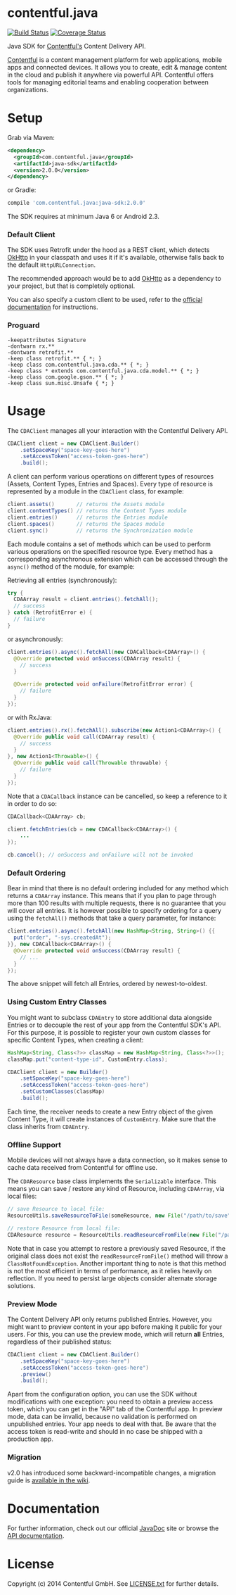 contentful.java
===============

[![Build Status](https://travis-ci.org/contentful/contentful.java.svg)](https://travis-ci.org/contentful/contentful.java/builds#) [![Coverage Status](https://img.shields.io/coveralls/contentful/contentful.java.svg)](https://coveralls.io/r/contentful/contentful.java?branch=master)

Java SDK for [Contentful's][1] Content Delivery API.

[Contentful][1] is a content management platform for web applications, mobile apps and connected devices. It allows you to create, edit & manage content in the cloud and publish it anywhere via powerful API. Contentful offers tools for managing editorial teams and enabling cooperation between organizations.

Setup
=====

<!--Download the [latest JAR][2] or grab via Maven:-->
Grab via Maven:
```xml
<dependency>
  <groupId>com.contentful.java</groupId>
  <artifactId>java-sdk</artifactId>
  <version>2.0.0</version>
</dependency>
```
or Gradle:
```groovy
compile 'com.contentful.java:java-sdk:2.0.0'
```

The SDK requires at minimum Java 6 or Android 2.3.

### Default Client

The SDK uses Retrofit under the hood as a REST client, which detects [OkHttp][5] in your classpath and uses it if it's available, otherwise falls back to the default `HttpURLConnection`.

The recommended approach would be to add [OkHttp][5] as a dependency to your project, but that is completely optional.

You can also specify a custom client to be used, refer to the [official documentation][3] for instructions.

### Proguard
```
-keepattributes Signature
-dontwarn rx.**
-dontwarn retrofit.**
-keep class retrofit.** { *; }
-keep class com.contentful.java.cda.** { *; }
-keep class * extends com.contentful.java.cda.model.** { *; }
-keep class com.google.gson.** { *; }
-keep class sun.misc.Unsafe { *; }
```

Usage
=====

The `CDAClient` manages all your interaction with the Contentful Delivery API.
```java
CDAClient client = new CDAClient.Builder()
    .setSpaceKey("space-key-goes-here")
    .setAccessToken("access-token-goes-here")
    .build();
```

A client can perform various operations on different types of resources (Assets, Content Types, Entries and Spaces). Every type of resource is represented by a module in the `CDAClient` class, for example:

```java
client.assets()       // returns the Assets module
client.contentTypes() // returns the Content Types module
client.entries()      // returns the Entries module
client.spaces()       // returns the Spaces module
client.sync()         // returns the Synchronization module
```

Each module contains a set of methods which can be used to perform various operations on the specified resource type. Every method has a corresponding asynchronous extension which can be accessed through the `async()` method of the module, for example:

Retrieving all entries (synchronously):

```java
try {
  CDAArray result = client.entries().fetchAll();
  // success
} catch (RetrofitError e) {
  // failure
}
```

or asynchronously:

```java
client.entries().async().fetchAll(new CDACallback<CDAArray>() {
  @Override protected void onSuccess(CDAArray result) {
    // success
  }

  @Override protected void onFailure(RetrofitError error) {
    // failure
  }
});
```

or with RxJava:

```java
client.entries().rx().fetchAll().subscribe(new Action1<CDAArray>() {
  @Override public void call(CDAArray result) {
    // success
  }
}, new Action1<Throwable>() {
  @Override public void call(Throwable throwable) {
    // failure
  }
});
```

Note that a `CDACallback` instance can be cancelled, so keep a reference to it in order to do so:

```java
CDACallback<CDAArray> cb;

client.fetchEntries(cb = new CDACallback<CDAArray>() {
    ...
});

cb.cancel(); // onSuccess and onFailure will not be invoked
```

### Default Ordering

Bear in mind that there is no default ordering included for any method which returns a `CDAArray` instance. This means that if you plan to page through more than 100 results with multiple requests, there is no guarantee that you will cover all entries. It is however possible to specify ordering for a query using the `fetchAll()` methods that take a query parameter, for instance:

```java
client.entries().async().fetchAll(new HashMap<String, String>() {{
  put("order", "-sys.createdAt");
}}, new CDACallback<CDAArray>() {
  @Override protected void onSuccess(CDAArray result) {
    // ...
  }
});
```

The above snippet will fetch all Entries, ordered by newest-to-oldest.

### Using Custom Entry Classes

You might want to subclass `CDAEntry` to store additional data alongside Entries or to decouple the rest of your app from the Contentful SDK's API. For this purpose, it is possible to register your own custom classes for specific Content Types, when creating a client:

```java
HashMap<String, Class<?>> classMap = new HashMap<String, Class<?>>();
classMap.put("content-type-id", CustomEntry.class);

CDAClient client = new Builder()
    .setSpaceKey("space-key-goes-here")
    .setAccessToken("access-token-goes-here")
    .setCustomClasses(classMap)
    .build();
```

Each time, the receiver needs to create a new Entry object of the given Content Type, it will create instances of `CustomEntry`. Make sure that the class inherits from `CDAEntry`.

### Offline Support

Mobile devices will not always have a data connection, so it makes sense to cache data received from Contentful for offline use. 

The `CDAResource` base class implements the `Serializable` interface.
This means you can save / restore any kind of Resource, including `CDAArray`, via local files:

```java
// save Resource to local file:
ResourceUtils.saveResourceToFile(someResource, new File("/path/to/save"));

// restore Resource from local file:
CDAResource resource = ResourceUtils.readResourceFromFile(new File("/path/to/restore"));
```

Note that in case you attempt to restore a previously saved Resource, if the original class does not exist the `readResourceFromFile()` method will throw a `ClassNotFoundException`. 
Another important thing to note is that this method is not the most efficient in terms of performance, as it relies heavily on reflection. If you need to persist large objects consider alternate storage solutions.

### Preview Mode

The Content Delivery API only returns published Entries. However, you might want to preview content in your app before making it public for your users. For this, you can use the preview mode, which will return **all** Entries, regardless of their published status:

```java
CDAClient client = new CDAClient.Builder()
    .setSpaceKey("space-key-goes-here")
    .setAccessToken("access-token-goes-here")
    .preview()
    .build();
```

Apart from the configuration option, you can use the SDK without modifications with one exception: you need to obtain a preview access token, which you can get in the "API" tab of the Contentful app. In preview mode, data can be invalid, because no validation is performed on unpublished entries. Your app needs to deal with that. Be aware that the access token is read-write and should in no case be shipped with a production app.

### Migration

v2.0 has introduced some backward-incompatible changes, a migration guide is [available in the wiki][7].

Documentation
=============

For further information, check out our official [JavaDoc][3] site or browse the [API documentation][4].

License
=======

Copyright (c) 2014 Contentful GmbH. See [LICENSE.txt][6] for further details.


 [1]: https://www.contentful.com
 [2]: https://oss.sonatype.org/service/local/repositories/releases/content/com/contentful/java/java-sdk/2.0.0/java-sdk-2.0.0.jar
 [3]: https://contentful.github.io/contentful.java/
 [4]: https://www.contentful.com/developers/documentation/content-delivery-api/
 [5]: https://square.github.io/okhttp/
 [6]: LICENSE.txt
 [7]: https://github.com/contentful/contentful.java/wiki/2.0-Migration
